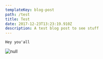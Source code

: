 ```yaml
---
templateKey: blog-post
path: /test
title: Test
date: 2017-12-23T13:23:19.910Z
description: A test blog post to see stuff
---
```

```
Hey you'all
```

![null](/img/flamingo.jpg)
